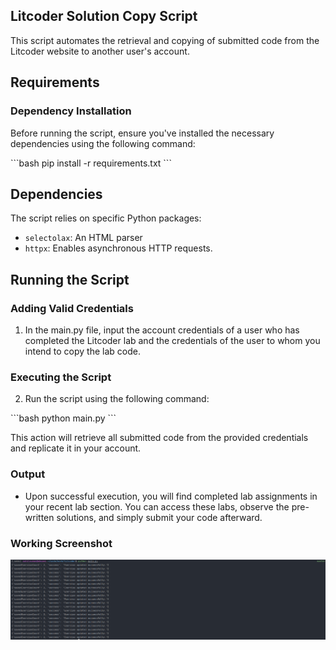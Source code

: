 ## Litcoder Solution Copy Script

This script automates the retrieval and copying of submitted code from the Litcoder website to another user's account.

## Requirements

### Dependency Installation

Before running the script, ensure you've installed the necessary dependencies using the following command:

\```bash
pip install -r requirements.txt
\```

## Dependencies

The script relies on specific Python packages:

- `selectolax`: An HTML parser
- `httpx`: Enables asynchronous HTTP requests.

## Running the Script

### Adding Valid Credentials

1. In the main.py file, input the account credentials of a user who has completed the Litcoder lab and the credentials of
   the user to whom you intend to copy the lab code.

### Executing the Script

2. Run the script using the following command:

\```bash
python main.py
\```

This action will retrieve all submitted code from the provided credentials and replicate it in your account.

### Output

- Upon successful execution, you will find completed lab assignments in your recent lab section. You can access these
  labs, observe the pre-written solutions, and simply submit your code afterward.

### Working Screenshot

![img.png](img.png)
